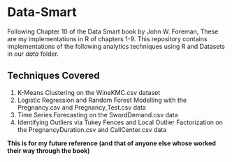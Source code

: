 # Data-Smart
Following Chapter 10 of the Data Smart book by John W. Foreman, These are my implementations in R of chapters 1-9.
This repository contains implementations of the following analytics techniques using R and Datasets in our *data* folder.

## Techniques Covered

1. K-Means Clustering on the WineKMC.csv dataset
2. Logistic Regression and Random Forest Modelling with the Pregnancy.csv and Pregnancy_Test.csv data
3. Time Series Forecasting on the SwordDemand.csv data
4. Identifying Outliers via Tukey Fences and Local Outlier Factorization  on the PregnancyDuration.csv and CallCenter.csv data

**This is for my future reference (and that of anyone else whose worked their way through the book)**
